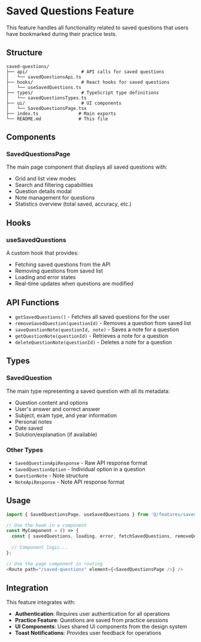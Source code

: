# Saved Questions Feature

This feature handles all functionality related to saved questions that users have bookmarked during their practice tests.

## Structure

```
saved-questions/
├── api/                    # API calls for saved questions
│   └── savedQuestionsApi.ts
├── hooks/                  # React hooks for saved questions
│   └── useSavedQuestions.ts
├── types/                  # TypeScript type definitions
│   └── savedQuestionsTypes.ts
├── ui/                     # UI components
│   └── SavedQuestionsPage.tsx
├── index.ts               # Main exports
└── README.md              # This file
```

## Components

### SavedQuestionsPage
The main page component that displays all saved questions with:
- Grid and list view modes
- Search and filtering capabilities
- Question details modal
- Note management for questions
- Statistics overview (total saved, accuracy, etc.)

## Hooks

### useSavedQuestions
A custom hook that provides:
- Fetching saved questions from the API
- Removing questions from saved list
- Loading and error states
- Real-time updates when questions are modified

## API Functions

- `getSavedQuestions()` - Fetches all saved questions for the user
- `removeSavedQuestion(questionId)` - Removes a question from saved list
- `saveQuestionNote(questionId, note)` - Saves a note for a question
- `getQuestionNote(questionId)` - Retrieves a note for a question
- `deleteQuestionNote(questionId)` - Deletes a note for a question

## Types

### SavedQuestion
The main type representing a saved question with all its metadata:
- Question content and options
- User's answer and correct answer
- Subject, exam type, and year information
- Personal notes
- Date saved
- Solution/explanation (if available)

### Other Types
- `SavedQuestionApiResponse` - Raw API response format
- `SavedQuestionOption` - Individual option in a question
- `QuestionNote` - Note structure
- `NoteApiResponse` - Note API response format

## Usage

```typescript
import { SavedQuestionsPage, useSavedQuestions } from '@/features/saved-questions';

// Use the hook in a component
const MyComponent = () => {
  const { savedQuestions, loading, error, fetchSavedQuestions, removeQuestion } = useSavedQuestions();
  
  // Component logic...
};

// Use the page component in routing
<Route path="/saved-questions" element={<SavedQuestionsPage />} />
```

## Integration

This feature integrates with:
- **Authentication**: Requires user authentication for all operations
- **Practice Feature**: Questions are saved from practice sessions
- **UI Components**: Uses shared UI components from the design system
- **Toast Notifications**: Provides user feedback for operations 